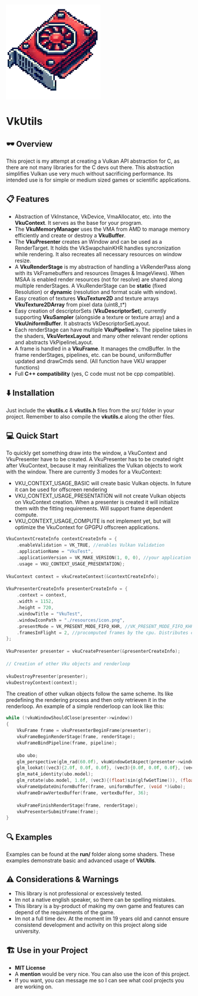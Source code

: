 ![Logo](run/resources/icon_medium.png)
# VkUtils
## 🕶️ Overview
This project is my attempt at creating a Vulkan API abstraction for C, as there are not many libraries for the C devs out there. This abstraction simplifies Vulkan use very much without sacrificing performance. Its intended use is for simple or medium sized games or scientific applications.

## 📋 Features
- Abstraction of VkInstance, VkDevice, VmaAllocator, etc. into the **VkuContext**. It serves as the base for your program.
- The **VkuMemoryManager** uses the VMA from AMD to manage memory efficiently and create or destroy a **VkuBuffer**.
- The **VkuPresenter** creates an Window and can be used as a RenderTarget. It holds the VkSwapchainKHR handles syncronization while rendering. It also recreates all necessary resources on window resize.
- A **VkuRenderStage** is my abstraction of handling a VkRenderPass along with its VkFramebuffers and resources (Images & ImageViews). When MSAA is enabled render resources (not for resolve) are shared along multiple renderStages. A VkuRenderStage can be **static** (fixed Resolution) or **dynamic** (resolution and format scale with window).
- Easy creation of textures **VkuTexture2D** and texture arrays **VkuTexture2DArray** from pixel data (uint8_t*)
- Easy creation of descriptorSets (**VkuDescriptorSet**), currently supporting **VkuSampler** (alongside a texture or texture array) and a **VkuUniformBuffer**. It abstracts VkDescriptorSetLayout.
- Each renderStage can have multiple **VkuPipeline**'s. The pipeline takes in the shaders, **VkuVertexLayout** and many other relevant render options and abstracts VkPipelineLayout. 
- A frame is handled in a **VkuFrame**. It manages the cmdBuffer. In the frame renderStages, pipelines, etc. can be bound, uniformBuffer updated and drawCmds send. (All function have VKU wrapper functions)
- Full **C++ compatibility** (yes, C code must not be cpp compatible).

## ⬇️ Installation
Just include the **vkutils.c** & **vkutils.h** files from the src/ folder in your project. Remember to also compile the **vkutils.c** along the other files.

## 💻 Quick Start
To quickly get something draw into the window, a VkuContext and VkuPresenter have to be created. A VkuPresenter has to be created right after VkuContext, because it may reinitializes the Vulkan objects to work with the window. There are currently 3 modes for a VkuContext:
- VKU_CONTEXT_USAGE_BASIC will create basic Vulkan objects. In future it can be used for offscreen rendering
- VKU_CONTEXT_USAGE_PRESENTATION will not create Vulkan objects on VkuContext creation. When a presenter is created it will initialize them with the fitting requirements. Will support frame dependent compute.
- VKU_CONTEXT_USAGE_COMPUTE is not implement yet, but will optimize the VkuContext for GPGPU offscreen applications.
```c
VkuContextCreateInfo contextCreateInfo = {
    .enableValidation = VK_TRUE, //enables Vulkan Validation
    .applicationName = "VkuTest",
    .applicationVersion = VK_MAKE_VERSION(1, 0, 0), //your application version
    .usage = VKU_CONTEXT_USAGE_PRESENTATION};

VkuContext context = vkuCreateContext(&contextCreateInfo);

VkuPresenterCreateInfo presenterCreateInfo = {
    .context = context,
    .width = 1152,
    .height = 720,
    .windowTitle = "VkuTest",
    .windowIconPath = "./resources/icon.png",
    .presentMode = VK_PRESENT_MODE_FIFO_KHR, //VK_PRESENT_MODE_FIFO_KHR is like vsync else VK_PRESENT_MODE_FIFO_KHR is recommend (as fast a possible)
    .framesInFlight = 2, //procomputed frames by the cpu. Distributes cpu load evenly at the cost of latency
};

VkuPresenter presenter = vkuCreatePresenter(&presenterCreateInfo);

// Creation of other Vku objects and renderloop

vkuDestroyPresenter(presenter);
vkuDestroyContext(context);
```
The creation of other vulkan objects follow the same scheme. Its like predefining the rendering process and then only retrieven it in the renderloop. An example of a simple renderloop can look like this:
```c
while (!vkuWindowShouldClose(presenter->window))
{
    VkuFrame frame = vkuPresenterBeginFrame(presenter);
    vkuFrameBeginRenderStage(frame, renderStage);
    vkuFrameBindPipeline(frame, pipeline);

    ubo ubo;
    glm_perspective(glm_rad(60.0f), vkuWindowGetAspect(presenter->window), 0.1f, 10.0f, ubo.projection);
    glm_lookat((vec3){2.0f, 0.0f, 0.0f}, (vec3){0.0f, 0.0f, 0.0f}, (vec3){0.001, 1.0f, 0.0f}, ubo.view);
    glm_mat4_identity(ubo.model);
    glm_rotate(ubo.model, 1.0f, (vec3){(float)sin(glfwGetTime()), (float)cos(glfwGetTime()), (float)sin(glfwGetTime())});
    vkuFrameUpdateUniformBuffer(frame, uniformBuffer, (void *)&ubo);
    vkuFrameDrawVertexBuffer(frame, vertexBuffer, 36);

    vkuFrameFinishRenderStage(frame, renderStage);
    vkuPresenterSubmitFrame(frame);
}
```

## 🔍 Examples
Examples can be found at the **run/** folder along some shaders. These examples demonstrate basic and advanced usage of **VkUtils**.

## ⚠️ Considerations & Warnings
- This library is not professional or excessively tested.
- Im not a native english speaker, so there can be spelling mistakes.
- This library is a by-product of making my own game and features can depend of the requirements of the game.
- Im not a full time dev. At the moment im 19 years old and cannot ensure consistend development and activity on this project along side university.

## 🏗️ Use in your Project
- **MIT License**
- A **mention** would be very nice. You can also use the icon of this project.
- If you want, you can message me so I can see what cool projects you are working on.